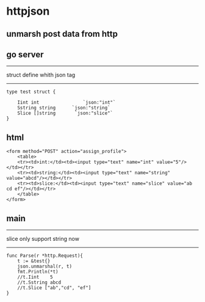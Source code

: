 httpjson
==
unmarsh post data from http
-
go server
-
***
struct define whith json tag
***
    type test struct {

        Iint int                `json:"int"`
        Sstring string      `json:"string`
        Slice []string       `json:"slice"`
    }
html
-
    <form method="POST" action="assign_profile">
        <table>
        <tr><td>int:</td><td><input type="text" name="int" value="5"/></td></tr>
        <tr><td>string:</td><td><input type="text" name="string" value="abcd"/></td></tr>
        <tr><td>slice:</td><td><input type="text" name="slice" value="ab cd ef"/></td></tr>
        </table>
    </form>

main
-
***
slice only support string now
***
    func Parse(r *http.Request){
        t := &test{}
        json.unmarshal(r, t)
        fmt.Println(*t)
        //t.Iint    5
        //t.Sstring abcd
        //t.Slice ["ab","cd", "ef"]
    }

